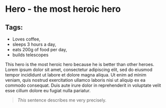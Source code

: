 # Hero - the most heroic hero

## Tags:

* Loves coffee,
* sleeps 3 hours a day,
* eats 200g of food per day,
* builds telescopes

This hero is the most heroic hero because he is better than other heroes. Lorem ipsum dolor sit amet, consectetur adipiscing elit, sed do eiusmod tempor incididunt ut labore et dolore magna aliqua. Ut enim ad minim veniam, quis nostrud exercitation ullamco laboris nisi ut aliquip ex ea commodo consequat. Duis aute irure dolor in reprehenderit in voluptate velit esse cillum dolore eu fugiat nulla pariatur.

> *This* sentence describes me very precisely.